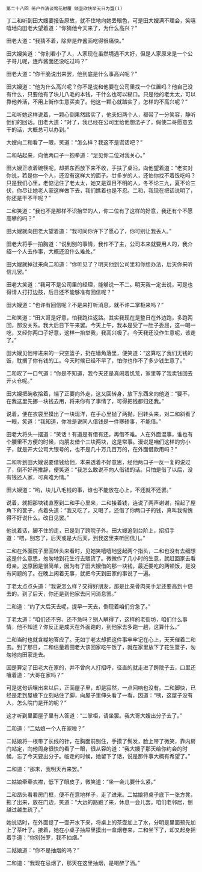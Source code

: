     第二十八回 倚户作清谈莺花射覆 倾壶欣快举天日为盟(1) 

   丁二和听到田大嫂要报告原故，就不住地向她丢眼色，可是田大嫂满不理会，笑嘻嘻地向田老大望着道：“你猜他今天来了，为什么高兴？”

   田老大道：“我猜不着，除非是炸酱面吃得很痛快。”

   田大嫂笑道：“你别看小了人，人家现在虽然境遇不大好，但是人家原来是一个公子哥儿呢，连炸酱面还没吃过吗？”

   田老大道：“你干脆说出来罢，他到底是什么事高兴呢？”

   田大嫂道：“他为什么高兴呢？你不是说和他要在公司里找一个位置吗？他自己没有什么，只要他有了块儿八毛的本钱，干什么也可以糊口。只是他的老太太，可以靠他养活，不用上街作生意买卖了。他这一颗心就踏实了，怎样的不高兴呢？”

   二和听她这样说着，一颗心倒果然踏实了，他夫妇两个人，都带了一分笑容，静听他们的回话。田老大道：“对了，我已经在公司里给他想法子了，假使二哥愿意去干的话，大概总可以办到。”

   大嫂向二和看了一眼，笑道：“怎么样？我这不是谎话吧？”

   二和站起来，向他两口子一抱拳道：“足见你二位对我关心。”

   田大嫂正收着碗筷呢，却把东西放下来不收，手扶了桌沿，向他望着道：“老实对你说，若是你一个人，还没有这样大的面子。廿多岁的人，还怕你找不着饭吃吗？只是我们心里，老惦记住了老太太，她又是双目不明的人，冬不论三九，夏不论三伏，你尽让她老人家这样做下去，我们瞧着也是不忍。二和，我现在把话说明了，你还是干不干呢？”

   二和笑道：“我也不是那样不识抬举的人，你二位有了这样的好意，我还有个不愿高攀的吗？”

   田大嫂就向田老大望着道：“我可同你许下了愿心了，你可别让我丢人。”

   田老大将手一拍胸道：“说到别的事情，我作不了主，公司本来就要用人的，我介绍一个人去作事，大概还没什么难处。”

   田大嫂就掉过来向二和道：“你听见了？明天他到公司里和你想办法，后天你来听信儿罢。”

   田老大笑道：“我可不是公司里的经理，能够说一不二。明天我一定去说，可是也得请人打打边鼓，后日还不能够准有回信呢？”

   田大嫂道：“也许有回信呢？不是来打听消息，就不许二掌柜来吗？”

   二和笑道：“田大哥是好意，怕我跑往返路。其实我现在是整日在外边跑，多跑两回，那没关系。我大后日下午来罢。今天上午，我本是受了一肚子委屈，这一喝一吃，又经你两口子好意，这样一抬举我，我高兴极了。今天我还没作生意呢，该走了。”

   田大嫂见他带进来的一只空篮子，扔在墙角落里，便笑道：“这算吃了我们无钱的饭，耽搁了你有钱的工。今天时候已经不早了，怕你也作不了多少钱生意了。”

   二和叹了一口气道：“你是不知道，我今天还是真闹着饥荒，家里等了我卖钱回去开火仓呢。”

   田大嫂把碗收拾着，端了正要向外走，这又回转身，放下东西来向他道：“要不，在我这里先挪一块钱去用，将来你有了事情了，可得把钱都归还我。”

   说着，便在衣袋里摸出了一块现洋，在手心里抛了两抛，回转头来，对二和斜看了一眼，笑道：“我知道，你准是说同人借钱是一件寒碜事，不能借。”

   田老大将头一摆道：“笑话！有道是有借有还，再借不难。人在外面混事，谁也有个腰里不方便的时候，向朋友借个三块两块，这是常事。漫说是咱们这样的穷小子，就是开大公司大银号的，也不是几十万几百万的，在外面借款用吗？”

   二和听到田大嫂说要借钱给他，本来透着不好意思，经他两口子一反一复的说过了，倒不好再推辞，便笑道：“我怎么敢说不向人借钱的话。只怕是借了以后，没有钱还人家，可真难为情。”

   田大嫂道：“哟，块儿八毛钱的事，谁也不能放在心上，不还就不还罢。”

   说着，就把那块钱直塞到二和手心里来，二和接着钱，连说了两声谢谢，拾起了屋角下的筐子，点着头道：“我又吃了，又喝了，还借了你两口子的钱，真叫我惭愧得不好说什么。改日见罢。”

   他说着话，脚不住的走，已是到了跨院子外。田大嫂追到台阶上，招招手道：“喂，别忘了，后天或是大后天，到我这里来听回信儿。”

   二和在外面院子里回转头来看时，见她笑嘻嘻地竖起两个指头，二和也没有去细想这是什么意思，匆匆地到花生行去贩货了。微微作了几小时的生意，就赶回家去看母亲。这原因是很简单，因为有了田大嫂借的那一块钱，最近要吃的两顿饭，是没有问题的了。在晚上闲着无事，就把今天到田家的事说了一遍。

   丁老太点点头道：“我说怎么样？交得好朋友，那是比亲骨肉亲手足还要高到十倍去的。到了后天，你还是到他家去问问消息罢。”

   二和道：“约了大后天去呢，提早一天去，倒现着咱们穷急了。”

   丁老太道：“咱们还不穷、还不急吗？别人瞒得了，这样的老街坊，咱们什么事情，他不知道？你反正是成天在外面跑的，到他家去多跑一趟，这算什么。”

   二和当时也就含糊地答应了。无如丁老太却把这件事牢牢记在心上，天天催着二和去。到了那日，二和估量着田老大该回家吃午饭了，就在家里放下了花生篮子，匆匆地向田家走去。

   因是算定了田老大在家的，并不曾向人打招呼，径直的就走进了跨院子去，口里还嚷着道：“大哥在家吗？”

   可是这句话嚷出来以后，正面屋子里，却是寂然，一点回响也没有。二和脚快，已经是走到屋檐下立刻站住了脚，向屋子里伸头看了一看，因道：“咦，这屋子没有人，怎么院门是开的呢？”

   这才听到里面屋子里有人答道：“二掌柜，请坐罢。我大哥大嫂出分子去了。”

   二和道：“二姑娘一个人在家啦？”

   二姑娘将一根带了长线的针，在胸面前别住，手摸了鬓发，脸上带了微笑，靠内房门站定，向他周身很快的看了一眼，很从容的道：“我大嫂子那天给你约会的时候，忘了今天要出分子。临走的时候，她留下了话，说是那件事大概有希望了。”

   二和道：“那末，我明天再来罢。”

   二姑娘牵牵衣襟，低下了眼皮子，微笑道：“坐一会儿要什么紧。”

   二和昂头看看房门框，便不在意地样子，走了进来。二姑娘将桌子底下一张方凳，拖了出来，放在门边，笑道：“大远的路跑了来，休息一会儿罢。咱们老邻居，倒越过越生疏了。”

   她说话时，在外面提了一壶开水下来，将桌上的茶壶加上了水，分明是里面预先加上了茶叶了。接着，她在小桌子抽屉里摸出一盒烟卷来，二和坐下了，却又起身摇着手道：“你别张罗，我不抽烟。”

   二姑娘道：“你不是抽烟的吗？”

   二和道：“我现在忌烟了，那天在这里抽烟，是喝醉了酒。”

